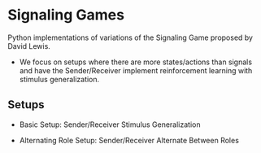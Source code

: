 # Signaling Games
Python implementations of variations of the Signaling Game proposed by David Lewis. 

* We focus on setups where there are more states/actions than signals and have the Sender/Receiver implement reinforcement learning with stimulus generalization.

## Setups
* Basic Setup: Sender/Receiver Stimulus Generalization

* Alternating Role Setup: Sender/Receiver Alternate Between Roles
